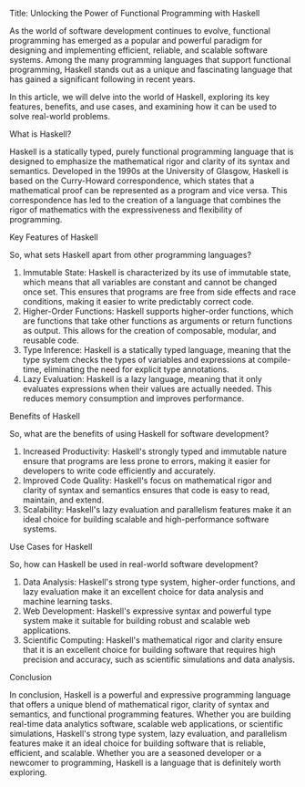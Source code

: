 Title: Unlocking the Power of Functional Programming with Haskell

As the world of software development continues to evolve, functional programming has emerged as a popular and powerful paradigm for designing and implementing efficient, reliable, and scalable software systems. Among the many programming languages that support functional programming, Haskell stands out as a unique and fascinating language that has gained a significant following in recent years.

In this article, we will delve into the world of Haskell, exploring its key features, benefits, and use cases, and examining how it can be used to solve real-world problems.

What is Haskell?

Haskell is a statically typed, purely functional programming language that is designed to emphasize the mathematical rigor and clarity of its syntax and semantics. Developed in the 1990s at the University of Glasgow, Haskell is based on the Curry-Howard correspondence, which states that a mathematical proof can be represented as a program and vice versa. This correspondence has led to the creation of a language that combines the rigor of mathematics with the expressiveness and flexibility of programming.

Key Features of Haskell

So, what sets Haskell apart from other programming languages?

1. Immutable State: Haskell is characterized by its use of immutable state, which means that all variables are constant and cannot be changed once set. This ensures that programs are free from side effects and race conditions, making it easier to write predictably correct code.
2. Higher-Order Functions: Haskell supports higher-order functions, which are functions that take other functions as arguments or return functions as output. This allows for the creation of composable, modular, and reusable code.
3. Type Inference: Haskell is a statically typed language, meaning that the type system checks the types of variables and expressions at compile-time, eliminating the need for explicit type annotations.
4. Lazy Evaluation: Haskell is a lazy language, meaning that it only evaluates expressions when their values are actually needed. This reduces memory consumption and improves performance.

Benefits of Haskell

So, what are the benefits of using Haskell for software development?

1. Increased Productivity: Haskell's strongly typed and immutable nature ensure that programs are less prone to errors, making it easier for developers to write code efficiently and accurately.
2. Improved Code Quality: Haskell's focus on mathematical rigor and clarity of syntax and semantics ensures that code is easy to read, maintain, and extend.
3. Scalability: Haskell's lazy evaluation and parallelism features make it an ideal choice for building scalable and high-performance software systems.

Use Cases for Haskell

So, how can Haskell be used in real-world software development?

1. Data Analysis: Haskell's strong type system, higher-order functions, and lazy evaluation make it an excellent choice for data analysis and machine learning tasks.
2. Web Development: Haskell's expressive syntax and powerful type system make it suitable for building robust and scalable web applications.
3. Scientific Computing: Haskell's mathematical rigor and clarity ensure that it is an excellent choice for building software that requires high precision and accuracy, such as scientific simulations and data analysis.

Conclusion

In conclusion, Haskell is a powerful and expressive programming language that offers a unique blend of mathematical rigor, clarity of syntax and semantics, and functional programming features. Whether you are building real-time data analytics software, scalable web applications, or scientific simulations, Haskell's strong type system, lazy evaluation, and parallelism features make it an ideal choice for building software that is reliable, efficient, and scalable. Whether you are a seasoned developer or a newcomer to programming, Haskell is a language that is definitely worth exploring.